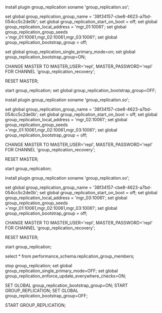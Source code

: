 install plugin group_replication soname 'group_replication.so';

set global group_replication_group_name = '38f34157-cbe8-4623-a7bd-054cc5c2de0b';
set global group_replication_start_on_boot = off;
set global group_replication_local_address = 'mgr_01:10061';
set global group_replication_group_seeds ='mgr_01:10061,mgr_02:10061,mgr_03:10061';
set global group_replication_bootstrap_group = off;

set global group_replication_single_primary_mode=on;
set global group_replication_bootstrap_group=ON;

CHANGE MASTER TO MASTER_USER='repl', MASTER_PASSWORD='repl' FOR CHANNEL 'group_replication_recovery';

RESET MASTER;

start group_replication;
set global group_replication_bootstrap_group=OFF;






install plugin group_replication soname 'group_replication.so';

set global group_replication_group_name = '38f34157-cbe8-4623-a7bd-054cc5c2de0b';
set global group_replication_start_on_boot = off;
set global group_replication_local_address = 'mgr_02:10061';
set global group_replication_group_seeds ='mgr_01:10061,mgr_02:10061,mgr_03:10061';
set global group_replication_bootstrap_group = off;

CHANGE MASTER TO MASTER_USER='repl', MASTER_PASSWORD='repl' FOR CHANNEL 'group_replication_recovery';

RESET MASTER;

start group_replication;



install plugin group_replication soname 'group_replication.so';

set global group_replication_group_name = '38f34157-cbe8-4623-a7bd-054cc5c2de0b';
set global group_replication_start_on_boot = off;
set global group_replication_local_address = 'mgr_03:10061';
set global group_replication_group_seeds ='mgr_01:10061,mgr_02:10061,mgr_03:10061';
set global group_replication_bootstrap_group = off;

CHANGE MASTER TO MASTER_USER='repl', MASTER_PASSWORD='repl' FOR CHANNEL 'group_replication_recovery';

RESET MASTER;

start group_replication;





select * from performance_schema.replication_group_members;



stop group_replication;
set global group_replication_single_primary_mode=OFF;
set global group_replication_enforce_update_everywhere_checks=ON;

SET GLOBAL group_replication_bootstrap_group=ON;
START GROUP_REPLICATION;
SET GLOBAL group_replication_bootstrap_group=OFF;



START GROUP_REPLICATION;
